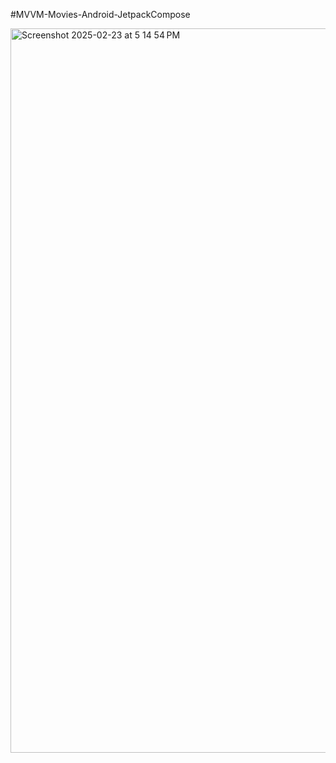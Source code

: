 #MVVM-Movies-Android-JetpackCompose

<img width="1159" alt="Screenshot 2025-02-23 at 5 14 54 PM" src="https://github.com/user-attachments/assets/236e9644-332f-4ca0-9e11-44e7c2c45826" />

